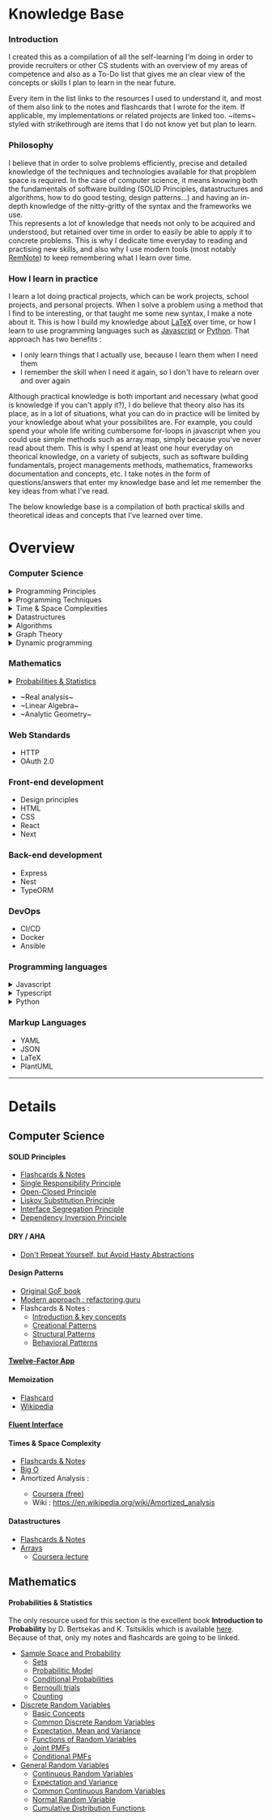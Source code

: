 # Knowledge Base

### Introduction

I created this as a compilation of all the self-learning I'm doing in order to provide recruiters or other CS students with an overview of my areas of competence and also as a To-Do list that gives me an clear view of the concepts or skills I plan to learn in the near future.

Every item in the list links to the resources I used to understand it, and most of them also link to the notes and flashcards that I wrote for the item. If applicable, my implementations or related projects are linked too. ~items~ styled with strikethrough are items that I do not know yet but plan to learn. 

### Philosophy

I believe that in order to solve problems efficiently, precise and detailed knowledge of the techniques and technologies available for that propblem space is required. In the case of computer science, it means knowing both the fundamentals of software building (SOLID Principles, datastructures and algorithms, how to do good testing, design patterns...) and having an in-depth knowledge of the nitty-gritty of the syntax and the frameworks we use. <br>
This represents a lot of knowledge that needs not only to be acquired and understood, but retained over time in order to easily be able to apply it to concrete problems. This is why I dedicate time everyday to reading and practising new skills, and also why I use modern tools (most notably [RemNote](https://medium.com/@gautier.blandin/remnote-takes-notes-and-remember-them-b2f386aa8f2c)) to keep remembering what I learn over time. <br>

### How I learn in practice

I learn a lot doing practical projects, which can be work projects, school projects, and personal projects. When I solve a problem using a method that I find to be interesting, or that taught me some new syntax, I make a note about it. This is how I build my knowledge about [LaTeX](https://www.remnote.com/a/latex/61f2966db459e30016442492) over time, or how I learn to use programming languages such as [Javascript](https://www.remnote.com/a/javascript/61f296c37613f00016bf958c) or [Python](https://www.remnote.com/a/python-/61e68c024a52720016f38972). That approach has two benefits : 
 - I only learn things that I actually use, because I learn them when I need them
 - I remember the skill when I need it again, so I don't have to relearn over and over again <br>

Although practical knowledge is both important and necessary (what good is knowledge if you can't apply it?), I do believe that theory also has its place, as in a lot of situations, what you can do in practice will be limited by your knowledge about what your possibilites are. For example, you could spend your whole life writing cumbersome for-loops in javascript when you could use simple methods such as array.map, simply because you've never read about them. This is why I spend at least one hour everyday on theorical knowledge, on a variety of subjects, such as software building fundamentals, project managements methods, mathematics, frameworks documentation and concepts, etc. I take notes in the form of questions/answers that enter my knowledge base and let me remember the key ideas from what I've read.  <br>

The below knowledge base is a compilation of both practical skills and theoretical ideas and concepts that I've learned over time.

# Overview

### Computer Science

<details>
  <summary>Programming Principles</summary>

  <ul>
    <li><a href="#solid"> SOLID Principles</a></li>
    <li><a href="#dry"> DRY / AHA</a></li>
    <li><a href="#desgin_patterns"> Design Patterns</a></li>
    <li><a href="#twelve_factors"> Twelve Factor App</a></li>
  </ul>

</details>

<details>
  <summary>Programming Techniques</summary>
  
  <ul>
    <li><a href="#memoization"> Memoization</a></li>
    <li><a href="#fluent_interface"> Fluent interfaces</a></li>
  </ul>

</details>

<details>
  <summary>Time & Space Complexities</summary>
  
  <ul>
    <li><a href="#big_o"> Big O</a></li>
    <li><a href="#amortized_analysis"> Amortized cost</a></li>
  </ul>
  
</details>

<details>
  <summary>Datastructures</summary>
  
  <ul>
    <li><a href""> Arrays</a></li>
    <li><a href""> Linked Lists</a></li>
    <li><a href""> Stacks and Queues</a></li>
    <li><a href""> Binary Trees</a></li>
    <li><a href""> Hash Tables</a></li>
    <li><a href""> Heaps</a></li>
  </ul>

</details>

<details>
  <summary>Algorithms</summary>
  
  <ul>
    <li><a href="">Binary Search </a></li>
    <li><a href="">Knuth Shuffle </a></li>
    <li><a href="">Selection Sort </a></li>
    <li><a href="">Insertion Sort </a></li>
    <li><a href="">Merge Sort </a></li>
    <li><a href="">Quick Sort </a></li>
  </ul>
  
</details>

<details>
  <summary>Graph Theory</summary>
  
  <ul>
    <li><a href="">General Concepts </a></li>
    <li><a href="">Breadth-first search </a></li>
    <li><a href="">Depth-first search </a></li>
  </ul>
  
</details>

<details>
  <summary>Dynamic programming</summary>
  
  <ul>
    <li><a href="">Optimal sub-structure </a></li>
    <li><a href="">Overlapping sub-problems </a></li>
  </ul>
  
</details>

### Mathematics
  
  <details>
  <summary><a href = "#probabilities_statistics"> Probabilities & Statistics </a></summary>

  <ul>
    <li><a href="#sample_space_probability"> Sample Space & Probability</a></li>
    <li><a href="#discrete_random_variables">Discrete Random Variables</a></li>
    <li><a href="#general_random_variables">General Random Variables</a></li>
  </ul>

</details>

  * ~Real analysis~
  * ~Linear Algebra~
  * ~Analytic Geometry~

### Web Standards
  
  * HTTP
  * OAuth 2.0
 
### Front-end development
  
  * Design principles
  * HTML
  * CSS
  * React
  * Next

### Back-end development
  
  * Express
  * Nest
  * TypeORM

### DevOps

  * CI/CD
  * Docker
  * Ansible

### Programming languages
  
<details>
  <summary>Javascript</summary>
  
  * Arrays
  * Strings
  * Objects
  * LocalStorage
  * Optional Chaining
  * Classes
  
</details>

<details>
  <summary>Typescript</summary>
  
  * Type annotations
  * Interfaces inheritance
  
</details>

<details>
  <summary>Python</summary>
  
  * Iterables
  * Generator expressions
  * Lists
  * Strings
  * Type hinting
  * Classes
  
</details>

### Markup Languages

  * YAML
  * JSON
  * LaTeX
  * PlantUML

--- 

# Details

## Computer Science

<h4 id="solid"> SOLID Principles </h4>

- <a href="https://www.remnote.com/a/solid-design-principles/61e68e64849524001676e093"> Flashcards & Notes </a>
- [Single Responsibility Principle](https://en.wikipedia.org/wiki/Single-responsibility_principle)
- [Open-Closed Principle](https://en.wikipedia.org/wiki/Open%E2%80%93closed_principle)
- [Liskov Substitution Principle](https://en.wikipedia.org/wiki/Liskov_substitution_principle)
- [Interface Segregation Principle](https://en.wikipedia.org/wiki/Interface_segregation_principle)
- [Dependency Inversion Principle](https://en.wikipedia.org/wiki/Dependency_inversion_principle)

<h4 id="dry"> DRY / AHA </h4>

- [Don't Repeat Yourself, but Avoid Hasty Abstractions](https://en.wikipedia.org/wiki/Don%27t_repeat_yourself)

<h4 id="design_patterns"> Design Patterns </h4>

- [Original GoF book](https://en.wikipedia.org/wiki/Design_Patterns)
- [Modern approach : refactoring.guru](https://refactoring.guru/design-patterns)
- Flashcards  & Notes :
  - [Introduction & key concepts](https://www.remnote.com/a/introduction-key-concepts-and-definitions/61a5530bb61d3100160b9c78)
  - [Creational Patterns](https://www.remnote.com/a/creational-patterns/61e697d1178e620016e1d3bb)
  - [Structural Patterns](https://www.remnote.com/a/structural-patterns/61a5530bffeb1400164cb357)
  - [Behavioral Patterns](https://www.remnote.com/a/behavioral-patterns/61e6947f4a52720016f389f7)

<h4 id="twelve_factors"> <a href="https://12factor.net/"> Twelve-Factor App </a></h4>

<h4 id="memoization"> Memoization </h4>

- [Flashcard](https://www.remnote.com/a/memoization/61e69bb6849524001676e1c9)
- [Wikipedia](https://en.wikipedia.org/wiki/Memoization)

<h4 id="fluent_interface"><a href="https://en.wikipedia.org/wiki/Fluent_interface"> Fluent Interface </a></h4>

<h4 id="time_space_complexity"> Times & Space Complexity </h4>

- [Flashcards & Notes](https://www.remnote.com/a/time-space-complexity/61e69f27849524001676e1de)
- <span id="big_o"/>[Big O](https://en.wikipedia.org/wiki/Big_O_notation)
- <span id="amortized_analysis"> Amortized Analysis :
  - [Coursera (free)](https://www.coursera.org/learn/data-structures/lecture/hzlEI/amortized-analysis-aggregate-method)
  - Wiki : https://en.wikipedia.org/wiki/Amortized_analysis
 
#### Datastructures

 - [Flashcards & Notes](https://www.remnote.com/a/hash-tables/61f2a07753bfe900160ea37c)
 - [Arrays](https://www.remnote.com/a/arrays/61f2a077021aff0016fe3ce5)
   - [Coursera lecture](https://www.coursera.org/lecture/data-structures/arrays-OsBSF)

## Mathematics

<h4 id="probabilities_statistics"> Probabilities & Statistics </h4>

The only resource used for this section is the excellent book <b>Introduction to Probability</b> by D. Bertsekas and K. Tsitsiklis which is available <a href = "https://www.amazon.com/Introduction-Probability-2nd-Dimitri-Bertsekas/dp/188652923X">here</a>. Because of that, only my notes and flashcards are going to be linked.

- <span id = sample_space_probability></span>[Sample Space and Probability](https://www.remnote.com/a/sample-space-and-probability/61eac608388024001602b7c2)
  - [Sets](https://www.remnote.com/a/sets/61e80f38268d0a0035d34b18)
  - [Probabilitic Model](https://www.remnote.com/a/probabilistic-model/61e6f07461d80e00160246b6)
  - [Conditional Probabilities](https://www.remnote.com/a/conditional-probabilities/61e806aef72a3c00160c2521)
  - [Bernoulli trials](https://www.remnote.com/a/bernoulli-trials-/61eac608fe181600161c93e3)
  - [Counting](https://www.remnote.com/a/counting/61eac608fe181600161c93e0)
- <span id = discrete_random_variables></span>[Discrete Random Variables](https://www.remnote.com/a/discrete-random-variables/61eac6ffc9c6ed00168fb9ee)
  - [Basic Concepts](https://www.remnote.com/a/basic-concepts/61eac6ff5e4cec001681a8db)
  - [Common Discrete Random Variables](https://www.remnote.com/a/common-discrete-random-variables/61eac6ff5e4cec001681a8d8)
  - [Expectation, Mean and Variance](https://www.remnote.com/a/expectation-mean-and-variance/61eac6ff388024001602b7d0)
  - [Functions of Random Variables](https://www.remnote.com/a/functions-of-random-variables/61eac6fff52a450016cc4e58)
  - [Joint PMFs](https://www.remnote.com/a/joint-pmfs/61ed2f64d4562d0016d72545)
  - [Conditional PMFs](https://www.remnote.com/a/conditional-pmfs/61ed2f64d4562d0016d72542)
- <span id = general_random_variables></span>[General Random Variables](https://www.remnote.com/a/general-random-variables/61edcdab424b8d0016622134)
  - [Continuous Random Variables](https://www.remnote.com/a/continuous-random-variables-pdfs/61edcf8733d01f00161d6b87)
  - [Expectation and Variance](https://www.remnote.com/a/expectation-and-variance/61edcf8733d01f00161d6b88)
  - [Common Continuous Random Variables](https://www.remnote.com/a/common-continuous-random-variables/61edcf8716a9290016b4cc0e)
  - [Normal Random Variable](https://www.remnote.com/a/normal-random-variable/61edcf86424b8d001662214d)
  - [Cumulative Distribution Functions](https://www.remnote.com/a/cumulative-distribution-functions/61edcf8616a9290016b4cc0b)
